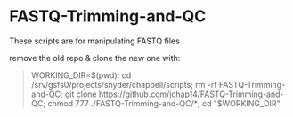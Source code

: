 # FASTQ-Trimming-and-QC
These scripts are for manipulating FASTQ files

remove the old repo & clone the new one with: 
> WORKING_DIR=$(pwd); cd /srv/gsfs0/projects/snyder/chappell/scripts; rm -rf FASTQ-Trimming-and-QC; git clone https://github.com/jchap14/FASTQ-Trimming-and-QC; chmod 777 ./FASTQ-Trimming-and-QC/*; cd "$WORKING_DIR"      
